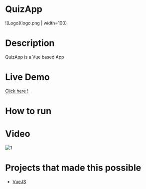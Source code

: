 # QuizApp
![Logo](logo.png |  width=100)
# Description 

QuizApp is a Vue based App 

# Live Demo

<a href=""> Click here ! </a>

# How to run


# Video
![1](photos/system.png)

# Projects that made this possible

 * [VueJS](https://github.com/vuejs)
